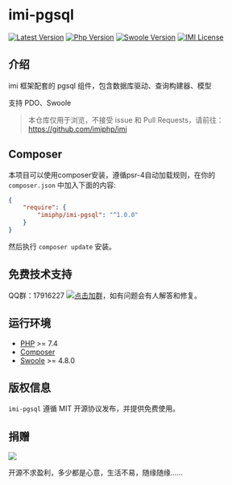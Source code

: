 # imi-pgsql

[![Latest Version](https://img.shields.io/packagist/v/imiphp/imi-pgsql.svg)](https://packagist.org/packages/imiphp/imi-pgsql)
[![Php Version](https://img.shields.io/badge/php-%3E=7.4-brightgreen.svg)](https://secure.php.net/)
[![Swoole Version](https://img.shields.io/badge/swoole-%3E=4.8.0-brightgreen.svg)](https://github.com/swoole/swoole-src)
[![IMI License](https://img.shields.io/github/license/imiphp/imi-pgsql.svg)](https://github.com/imiphp/imi-pgsql/blob/master/LICENSE)

## 介绍

imi 框架配套的 pgsql 组件，包含数据库驱动、查询构建器、模型

支持 PDO、Swoole

> 本仓库仅用于浏览，不接受 issue 和 Pull Requests，请前往：<https://github.com/imiphp/imi>

## Composer

本项目可以使用composer安装，遵循psr-4自动加载规则，在你的 `composer.json` 中加入下面的内容:

```json
{
    "require": {
        "imiphp/imi-pgsql": "^1.0.0"
    }
}
```

然后执行 `composer update` 安装。

## 免费技术支持

QQ群：17916227 [![点击加群](https://pub.idqqimg.com/wpa/images/group.png "点击加群")](https://jq.qq.com/?_wv=1027&k=5wXf4Zq)，如有问题会有人解答和修复。

## 运行环境

- [PHP](https://php.net/) >= 7.4
- [Composer](https://getcomposer.org/)
- [Swoole](https://www.swoole.com/) >= 4.8.0

## 版权信息

`imi-pgsql` 遵循 MIT 开源协议发布，并提供免费使用。

## 捐赠

<img src="https://raw.githubusercontent.com/imiphp/imi/2.1/res/pay.png"/>

开源不求盈利，多少都是心意，生活不易，随缘随缘……
